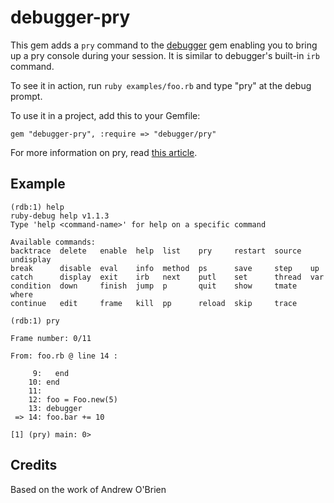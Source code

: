 # debugger-pry

This gem adds a `pry` command to the [debugger](https://github.com/cldwalker/debugger) gem enabling you to bring up
a pry console during your session. It is similar to debugger's built-in `irb` command.

To see it in action, run `ruby examples/foo.rb` and type "pry" at the debug prompt.

To use it in a project, add this to your Gemfile:

    gem "debugger-pry", :require => "debugger/pry"

For more information on pry, read [this article](http://banisterfiend.wordpress.com/2011/01/27/turning-irb-on-its-head-with-pry/).

Example
-------

```
(rdb:1) help
ruby-debug help v1.1.3
Type 'help <command-name>' for help on a specific command

Available commands:
backtrace  delete   enable  help  list    pry     restart  source  undisplay
break      disable  eval    info  method  ps      save     step    up       
catch      display  exit    irb   next    putl    set      thread  var      
condition  down     finish  jump  p       quit    show     tmate   where    
continue   edit     frame   kill  pp      reload  skip     trace 

(rdb:1) pry

Frame number: 0/11

From: foo.rb @ line 14 :

     9:   end
    10: end
    11: 
    12: foo = Foo.new(5)
    13: debugger
 => 14: foo.bar += 10

[1] (pry) main: 0> 
```
Credits
-------

Based on the work of Andrew O'Brien
